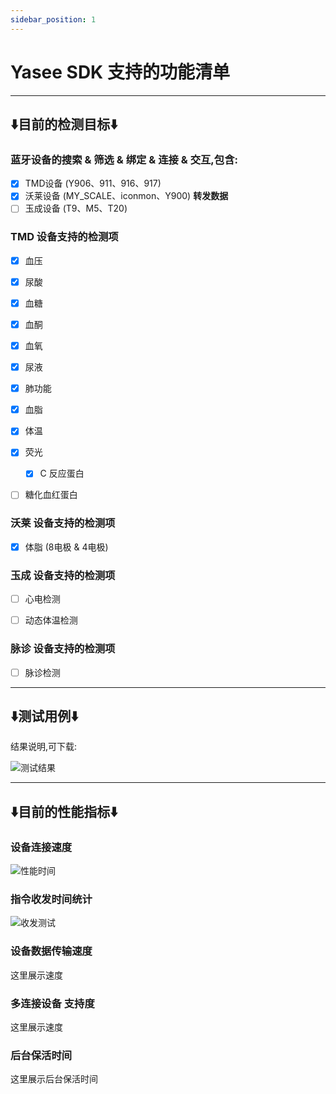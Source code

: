 ```yaml
---
sidebar_position: 1
---
```



# Yasee SDK 支持的功能清单
--- 

## **⬇️目前的检测目标⬇️**
### 蓝牙设备的搜索 & 筛选 & 绑定 & 连接 & 交互,包含:
- [x] TMD设备 (Y906、911、916、917)
- [x] 沃莱设备 (MY_SCALE、iconmon、Y900) **转发数据**
- [ ] 玉成设备 (T9、M5、T20)

### TMD 设备支持的检测项
- [x] 血压
- [x] 尿酸
- [x] 血糖
- [x] 血酮
- [x] 血氧
- [x] 尿液
- [x] 肺功能
- [x] 血脂
- [x] 体温
- [x] 荧光
    - [x] C 反应蛋白
- [ ] 糖化血红蛋白


### 沃莱 设备支持的检测项
- [x] 体脂 (8电极 & 4电极)


### 玉成 设备支持的检测项
- [ ] 心电检测
- [ ] 动态体温检测


### 脉诊 设备支持的检测项
- [ ] 脉诊检测


---




## **⬇️测试用例⬇️**
结果说明,可下载:

![测试结果](/img/test_result.png "测试结果")


--- 

## **⬇️目前的性能指标⬇️**

### 设备连接速度
![性能时间](/img/xingneng.png "测试性能")

### 指令收发时间统计
![收发测试](/img/speech.png "收发测试")

### 设备数据传输速度
这里展示速度

### 多连接设备 支持度
这里展示速度

### 后台保活时间
这里展示后台保活时间




